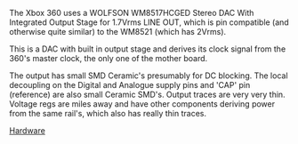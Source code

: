 The Xbox 360 uses a WOLFSON WM8517HCGED Stereo DAC With Integrated
Output Stage for 1.7Vrms LINE OUT, which is pin compatible (and
otherwise quite similar) to the WM8521 (which has 2Vrms).

This is a DAC with built in output stage and derives its clock signal
from the 360's master clock, the only one of the mother board.

The output has small SMD Ceramic's presumably for DC blocking. The local
decoupling on the Digital and Analogue supply pins and 'CAP' pin
(reference) are also small Ceramic SMD's. Output traces are very very
thin. Voltage regs are miles away and have other components deriving
power from the same rail's, which also has really thin traces.

[Hardware](../index.md)
